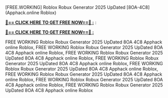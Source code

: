 [FREE.WORKING] Roblox Robux Generator 2025 UpDated [8OA-4C8] (Apphack.online Roblox)

**[🔴== CLICK HERE TO GET FREE NOW==🔴 :](https://oercommons.s3.amazonaws.com/media/courseware/relatedresource/file/all-zit.html)**
:

**[🔴== CLICK HERE TO GET FREE NOW==🔴 :](https://oercommons.s3.amazonaws.com/media/courseware/relatedresource/file/gift-zit.html)**

 FREE WORKING Roblox Robux Generator 2025 UpDated 8OA 4C8 Apphack online Roblox, FREE WORKING Roblox Robux Generator 2025 UpDated 8OA 4C8 Apphack online Roblox, FREE WORKING Roblox Robux Generator 2025 UpDated 8OA 4C8 Apphack online Roblox, FREE WORKING Roblox Robux Generator 2025 UpDated 8OA 4C8 Apphack online Roblox, FREE WORKING Roblox Robux Generator 2025 UpDated 8OA 4C8 Apphack online Roblox, FREE WORKING Roblox Robux Generator 2025 UpDated 8OA 4C8 Apphack online Roblox, FREE WORKING Roblox Robux Generator 2025 UpDated 8OA 4C8 Apphack online Roblox, FREE WORKING Roblox Robux Generator 2025 UpDated 8OA 4C8 Apphack online Roblox
